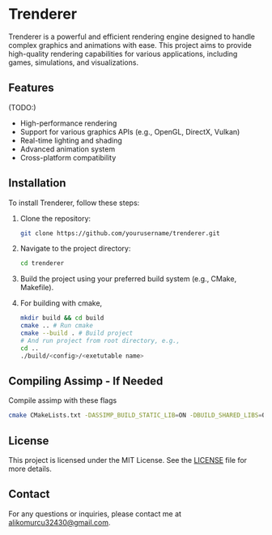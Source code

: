 # Trenderer

Trenderer is a powerful and efficient rendering engine designed to handle complex graphics and animations with ease. This project aims to provide high-quality rendering capabilities for various applications, including games, simulations, and visualizations.

## Features
(TODO:)
- High-performance rendering
- Support for various graphics APIs (e.g., OpenGL, DirectX, Vulkan)
- Real-time lighting and shading
- Advanced animation system
- Cross-platform compatibility

## Installation

To install Trenderer, follow these steps:

1. Clone the repository:
    ```sh
    git clone https://github.com/yourusername/trenderer.git
    ```
2. Navigate to the project directory:
    ```sh
    cd trenderer
    ```
3. Build the project using your preferred build system (e.g., CMake, Makefile).

4. For building with cmake, 
    ``` sh
    mkdir build && cd build
    cmake .. # Run cmake
    cmake --build . # Build project
    # And run project from root directory, e.g.,
    cd ..
    ./build/<config>/<exetutable name>
    ```


## Compiling Assimp - If Needed
Compile assimp with these flags
``` sh
cmake CMakeLists.txt -DASSIMP_BUILD_STATIC_LIB=ON -DBUILD_SHARED_LIBS=OFF -DCMAKE_BUILD_TYPE=Debug -DASSIMP_BUILD_ZLIB=ON
```

## License

This project is licensed under the MIT License. See the [LICENSE](LICENSE) file for more details.

## Contact

For any questions or inquiries, please contact me at [alikomurcu32430@gmail.com](mailto:alikomurcu32430@gmail.com).
